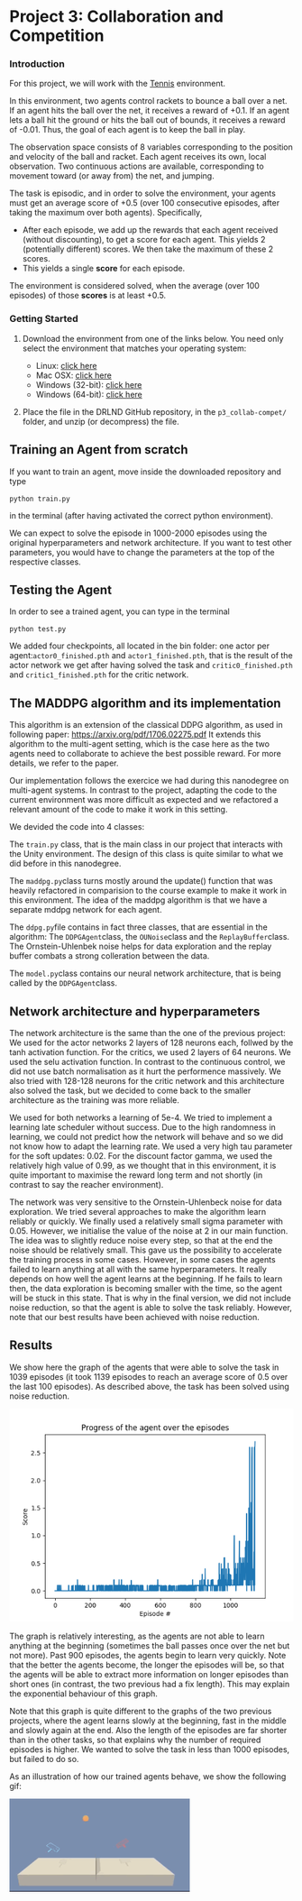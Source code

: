 [//]: # (Image References)

[image1]: https://github.com/biemann/Collaboration-and-Competition/blob/master/bin/1039.png "Results"
[image2]: https://github.com/biemann/Collaboration-and-Competition/blob/master/bin/tennis.gif "Trained Agent"


# Project 3: Collaboration and Competition

### Introduction

For this project, we will work with the [Tennis](https://github.com/Unity-Technologies/ml-agents/blob/master/docs/Learning-Environment-Examples.md#tennis) environment.

In this environment, two agents control rackets to bounce a ball over a net. If an agent hits the ball over the net, it receives a reward of +0.1.  If an agent lets a ball hit the ground or hits the ball out of bounds, it receives a reward of -0.01.  Thus, the goal of each agent is to keep the ball in play.

The observation space consists of 8 variables corresponding to the position and velocity of the ball and racket. Each agent receives its own, local observation.  Two continuous actions are available, corresponding to movement toward (or away from) the net, and jumping. 

The task is episodic, and in order to solve the environment, your agents must get an average score of +0.5 (over 100 consecutive episodes, after taking the maximum over both agents). Specifically,

- After each episode, we add up the rewards that each agent received (without discounting), to get a score for each agent. This yields 2 (potentially different) scores. We then take the maximum of these 2 scores.
- This yields a single **score** for each episode.

The environment is considered solved, when the average (over 100 episodes) of those **scores** is at least +0.5.

### Getting Started

1. Download the environment from one of the links below.  You need only select the environment that matches your operating system:
    - Linux: [click here](https://s3-us-west-1.amazonaws.com/udacity-drlnd/P3/Tennis/Tennis_Linux.zip)
    - Mac OSX: [click here](https://s3-us-west-1.amazonaws.com/udacity-drlnd/P3/Tennis/Tennis.app.zip)
    - Windows (32-bit): [click here](https://s3-us-west-1.amazonaws.com/udacity-drlnd/P3/Tennis/Tennis_Windows_x86.zip)
    - Windows (64-bit): [click here](https://s3-us-west-1.amazonaws.com/udacity-drlnd/P3/Tennis/Tennis_Windows_x86_64.zip)

2. Place the file in the DRLND GitHub repository, in the `p3_collab-compet/` folder, and unzip (or decompress) the file. 


## Training an Agent from scratch

If you want to train an agent, move inside the downloaded repository and type 

```
python train.py
```
in the terminal (after having activated the correct python environment).

We can expect to solve the episode in 1000-2000 episodes using the original hyperparameters and network architecture. If you want to test other parameters, you would have to change the parameters at the top of the respective classes.

## Testing the Agent

In order to see a trained agent, you can type in the terminal

```
python test.py
```
We added four checkpoints, all located in the bin folder: one actor per agent:`actor0_finished.pth` and `actor1_finished.pth`, that is the result of the actor network we get after having solved the task and `critic0_finished.pth` and `critic1_finished.pth` for the critic network.

## The MADDPG algorithm and its implementation

This algorithm is an extension of the classical DDPG algorithm, as used in following paper: https://arxiv.org/pdf/1706.02275.pdf It extends this algorithm to the multi-agent setting, which is the case here as the two agents need to collaborate to achieve the best possible reward. For more details, we refer to the paper.

Our implementation follows the exercice we had during this nanodegree on multi-agent systems. In contrast to the project, adapting the code to the current environment was more difficult as expected and we refactored a relevant amount of the code to make it work in this setting. 

We devided the code into 4 classes:

The `train.py` class, that is the main class in our project that interacts with the Unity environment. The design of this class is quite similar to what we did before in this nanodegree.

The `maddpg.py`class turns mostly around the update() function that was heavily refactored in comparision to the course example to make it work in this environment. The idea of the maddpg algorithm is that we have a separate mddpg network for each agent.

The `ddpg.py`file contains in fact three classes, that are essential in the algorithm: The `DDPGAgent`class, the `OUNoise`class and the `ReplayBuffer`class. The Ornstein-Uhlenbek noise helps for data exploration and the replay buffer combats a strong colleration between the data. 

The `model.py`class contains our neural network architecture, that is being called by the `DDPGAgent`class.

## Network architecture and hyperparameters

The network architecture is the same than the one of the previous project: We used for the actor networks 2 layers of 128 neurons each, follwed by the tanh activation function. For the critics, we used 2 layers of 64 neurons. We used the selu activation function. In contrast to the continuous control, we did not use batch normalisation as it hurt the performence massively. We also tried with 128-128 neurons for the critic network and this architecture also solved the task, but we decided to come back to the smaller architecture as the training was more reliable.

We used for both networks a learning of 5e-4. We tried to implement a learning late scheduler without success. Due to the high randomness in learning, we could not predict how the network will behave and so we did not know how to adapt the learning rate. We used a very high tau parameter for the soft updates: 0.02. For the discount factor gamma, we used the relatively high value of 0.99, as we thought that in this environment, it is quite important to maximise the reward long term and not shortly (in contrast to say the reacher environment).

The network was very sensitive to the Ornstein-Uhlenbeck noise for data exploration. We tried several approaches to make the algorithm learn reliably or quickly. We finally used a relatively small sigma parameter with 0.05. However, we initialise the value of the noise at 2 in our main function. The idea was to slightly reduce noise every step, so that at the end the noise should be relatively small. This gave us the possibility to accelerate the training process in some cases. However, in some cases the agents failed to learn anything at all with the same hyperparameters. It really depends on how well the agent learns at the beginning. If he fails to learn then, the data exploration is becoming smaller with the time, so the agent will be stuck in this state. That is why in the final version, we did not include noise reduction, so that the agent is able to solve the task reliably. However, note that our best results have been achieved with noise reduction.

## Results

We show here the graph of the agents that were able to solve the task in 1039 episodes (it took 1139 episodes to reach an average score of 0.5 over the last 100 episodes). As described above, the task has been solved using noise reduction.

![solved][image1]

The graph is relatively interesting, as the agents are not able to learn anything at the beginning (sometimes the ball passes once over the net but not more). Past 900 episodes, the agents begin to learn very quickly. Note that the better the agents become, the longer the episodes will be, so that the agents will be able to extract more information on longer episodes than short ones (in contrast, the two previous had a fix length). This may explain the exponential behaviour of this graph.

Note that this graph is quite different to the graphs of the two previous projects, where the agent learns slowly at the beginning, fast in the middle and slowly again at the end. Also the length of the episodes are far shorter than in the other tasks, so that explains why the number of required episodes is higher. We wanted to solve the task in less than 1000 episodes, but failed to do so.

As an illustration of how our trained agents behave, we show the following gif:

![Trained Agent][image2]

